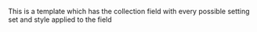 This is a template which has the collection field with every possible setting set and style applied to the field